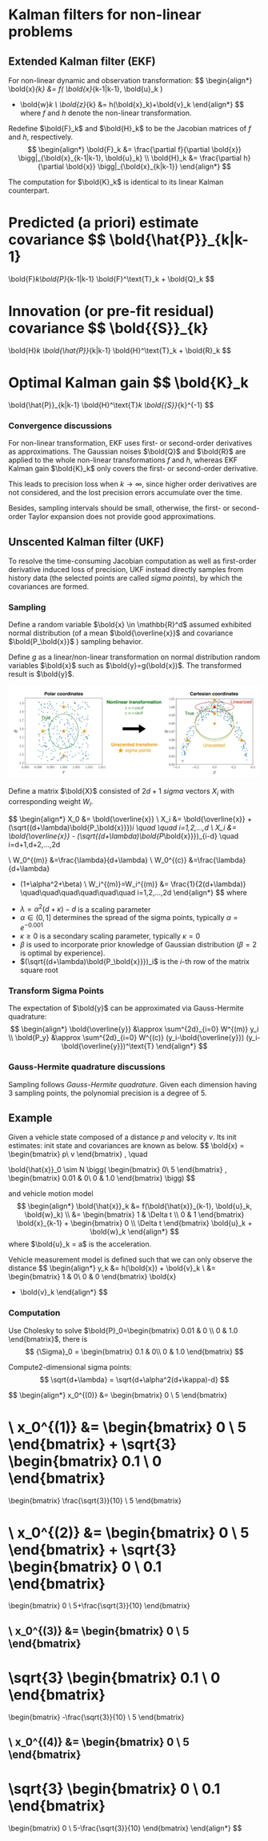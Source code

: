 # Kalman filters for non-linear problems


## Extended Kalman filter (EKF)

For non-linear dynamic and observation transformation:
$$
\begin{align*}
\bold{x}_{k}
&=
f(
    \bold{x}_{k-1|k-1}, \bold{u}_k
)
+ \bold{w}_k
\\
\bold{z}_{k}
&=
h(\bold{x}_k)+\bold{v}_k
\end{align*}
$$
where $f$ and $h$ denote the non-linear transformation.

Redefine $\bold{F}_k$ and $\bold{H}_k$ to be the Jacobian matrices of $f$ and $h$, respectively. 
$$
\begin{align*}
\bold{F}_k
&=
\frac{\partial f}{\partial \bold{x}}
\bigg|_{\bold{x}_{k-1|k-1}, \bold{u}_k}
\\
\bold{H}_k
&=
\frac{\partial h}{\partial \bold{x}}
\bigg|_{\bold{x}_{k|k-1}}
\end{align*}
$$

The computation for $\bold{K}_k$ is identical to its linear Kalman counterpart.

Predicted (a priori) estimate covariance
$$
\bold{\hat{P}}_{k|k-1}
=
\bold{F}_k\bold{P}_{k-1|k-1} \bold{F}^\text{T}_k + \bold{Q}_k
$$

Innovation (or pre-fit residual) covariance
$$
\bold{{S}}_{k}
=
\bold{H}_k \bold{\hat{P}}_{k|k-1} \bold{H}^\text{T}_k + \bold{R}_k
$$

Optimal Kalman gain
$$
\bold{K}_k
=
\bold{\hat{P}}_{k|k-1} \bold{H}^\text{T}_k \bold{{S}}_{k}^{-1}
$$


### Convergence discussions

For non-linear transformation, EKF uses first- or second-order derivatives as approximations. The Gaussian noises $\bold{Q}$ and $\bold{R}$ are applied to the whole non-linear transformations $f$ and $h$, whereas EKF Kalman gain $\bold{K}_k$ only covers the first- or second-order derivative. 

This leads to precision loss when $k \rightarrow \infty$, since higher order derivatives are not considered, and the lost precision errors accumulate over the time.

Besides, sampling intervals should be small, otherwise, the first- or second-order Taylor expansion does not provide good approximations.

## Unscented Kalman filter (UKF)

To resolve the time-consuming Jacobian computation as well as first-order derivative induced loss of precision, UKF instead directly samples from history data (the selected points are called *sigma points*), by which the covariances are formed.

### Sampling

Define a random variable $\bold{x} \in \mathbb{R}^d$ assumed exhibited normal distribution (of a mean $\bold{\overline{x}}$ and covariance $\bold{P_\bold{x}}$ ) sampling behavior.

Define $g$ as a linear/non-linear transformation on normal distribution random variables $\bold{x}$ such as $\bold{y}=g(\bold{x})$. The transformed result is $\bold{y}$.

![unscented_transform](imgs/unscented_transform.png "unscented_transform")


Define a matrix $\bold{X}$ consisted of $2d+1$ *sigma* vectors $X_i$ with corresponding weight $W_i$.

$$
\begin{align*}
X_0 &= \bold{\overline{x}}
\\
X_i &= 
\bold{\overline{x}} + (\sqrt{(d+\lambda)\bold{P_\bold{x}}})_i 
\quad
\quad i=1,2,...,d
\\
X_i &= 
\bold{\overline{x}} - (\sqrt{(d+\lambda)\bold{P_\bold{x}}})_{i-d} 
\quad i=d+1,d+2,...,2d

\\
W_0^{(m)} &=\frac{\lambda}{d+\lambda}
\\
W_0^{(c)} &=\frac{\lambda}{d+\lambda}
+ (1+\alpha^2+\beta)
\\
W_i^{(m)}=W_i^{(m)} &=
\frac{1}{2(d+\lambda)}
\quad\quad\quad\quad\quad\quad i=1,2,...,2d
\end{align*}
$$
where 
* $\lambda=\alpha^2(d+\kappa)-d$ is a scaling parameter
* $\alpha \in (0,1]$ determines the spread of the sigma points, typically $\alpha=e^{-0.001}$
* $\kappa \ge 0$ is a secondary scaling parameter, typically $\kappa = 0$ 
* $\beta$ is used to incorporate prior knowledge of Gaussian distribution ($\beta=2$ is optimal by experience).
* $(\sqrt{(d+\lambda)\bold{P_\bold{x}}})_i$ is the $i$-th row of the matrix square root

### Transform Sigma Points

The expectation of $\bold{y}$ can be approximated via Gauss-Hermite quadrature:
$$
\begin{align*}
\bold{\overline{y}} 
&\approx
\sum^{2d}_{i=0}
W^{(m)} y_i
\\
\bold{P_y} 
&\approx
\sum^{2d}_{i=0}
W^{(c)} (y_i-\bold{\overline{y}}) (y_i-\bold{\overline{y}})^\text{T}
\end{align*}
$$ 

### 

### Gauss-Hermite quadrature discussions

Sampling follows *Gauss-Hermite quadrature*. Given each dimension having $3$ sampling points, the polynomial precision is a degree of $5$.

## Example

Given a vehicle state composed of a distance $p$ and velocity $v$. 
Its init estimates: init state and covariances are known as below.
$$
\bold{x} = 
\begin{bmatrix}
p\\
v
\end{bmatrix}
, \quad

\bold{\hat{x}}_0 \sim
N
\bigg(
\begin{bmatrix}
0\\
5
\end{bmatrix}
,
\begin{bmatrix}
0.01 & 0\\
0 & 1.0
\end{bmatrix}
\bigg)
$$

and vehicle motion model
$$
\begin{align*}
\bold{\hat{x}}_k 
&= 
f(\bold{\hat{x}}_{k-1}, \bold{u}_k, \bold{w}_k)
\\ &=
\begin{bmatrix}
1 & \Delta t \\
0 & 1
\end{bmatrix}
\bold{x}_{k-1}
+
\begin{bmatrix}
0 \\
\Delta t
\end{bmatrix}
\bold{u}_k
+
\bold{w}_k
\end{align*}
$$
where $\bold{u}_k = a$ is the acceleration.

Vehicle measurement model is defined such that we can only observe the distance
$$
\begin{align*}
y_k &= h(\bold{x}) + \bold{v}_k
\\ &=
\begin{bmatrix}
1 & 0\\
0 & 0
\end{bmatrix}
\bold{x}
 + \bold{v}_k
\end{align*}
$$

### Computation

Use Cholesky to solve $\bold{P}_0=\begin{bmatrix} 0.01 & 0 \\ 0 & 1.0 \end{bmatrix}$, there is 
$$
{\Sigma}_0 = 
\begin{bmatrix}
0.1 & 0\\
0 & 1.0
\end{bmatrix}
$$

Compute2-dimensional sigma points:
$$
\sqrt{d+\lambda} =
\sqrt{d+\alpha^2(d+\kappa)-d}
$$

$$
\begin{align*}
x_0^{(0)} &=
\begin{bmatrix}
0 \\
5
\end{bmatrix}

\\
x_0^{(1)} &=
\begin{bmatrix}
0 \\
5
\end{bmatrix}
+
\sqrt{3}
\begin{bmatrix}
0.1 \\
0
\end{bmatrix}
=
\begin{bmatrix}
\frac{\sqrt{3}}{10} \\
5
\end{bmatrix}

\\
x_0^{(2)} &=
\begin{bmatrix}
0 \\
5
\end{bmatrix}
+
\sqrt{3}
\begin{bmatrix}
0 \\
0.1
\end{bmatrix}
=
\begin{bmatrix}
0 \\
5+\frac{\sqrt{3}}{10}
\end{bmatrix}

\\
x_0^{(3)} &=
\begin{bmatrix}
0 \\
5
\end{bmatrix}
-
\sqrt{3}
\begin{bmatrix}
0.1 \\
0
\end{bmatrix}
=
\begin{bmatrix}
-\frac{\sqrt{3}}{10} \\
5
\end{bmatrix}

\\
x_0^{(4)} &=
\begin{bmatrix}
0 \\
5
\end{bmatrix}
-
\sqrt{3}
\begin{bmatrix}
0 \\
0.1
\end{bmatrix}
=
\begin{bmatrix}
0 \\
5-\frac{\sqrt{3}}{10}
\end{bmatrix}
\end{align*}
$$